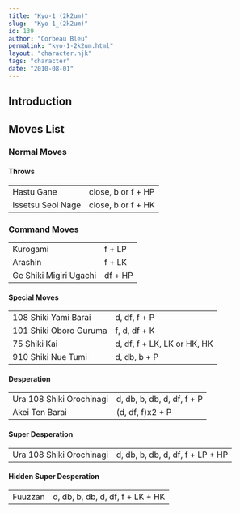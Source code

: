 ```yaml
---
title: "Kyo-1 (2k2um)"
slug:  "Kyo-1_(2k2um)"
id: 139
author: "Corbeau Bleu"
permalink: "kyo-1-2k2um.html"
layout: "character.njk"
tags: "character"
date: "2010-08-01"
---
```


## Introduction

## Moves List

### Normal Moves

#### Throws

|                   |                    |
|-------------------|--------------------|
| Hastu Gane        | close, b or f + HP |
| Issetsu Seoi Nage | close, b or f + HK |

### Command Moves

|                        |         |
|------------------------|---------|
| Kurogami               | f + LP  |
| Arashin                | f + LK  |
| Ge Shiki Migiri Ugachi | df + HP |

#### Special Moves

|                        |                             |
|------------------------|-----------------------------|
| 108 Shiki Yami Barai   | d, df, f + P                |
| 101 Shiki Oboro Guruma | f, d, df + K                |
| 75 Shiki Kai           | d, df, f + LK, LK or HK, HK |
| 910 Shiki Nue Tumi     | d, db, b + P                |

#### Desperation

|                          |                            |
|--------------------------|----------------------------|
| Ura 108 Shiki Orochinagi | d, db, b, db, d, df, f + P |
| Akei Ten Barai           | (d, df, f)x2 + P           |

#### Super Desperation

|                          |                                  |
|--------------------------|----------------------------------|
| Ura 108 Shiki Orochinagi | d, db, b, db, d, df, f + LP + HP |

#### Hidden Super Desperation

|         |                                  |
|---------|----------------------------------|
| Fuuzzan | d, db, b, db, d, df, f + LK + HK |
